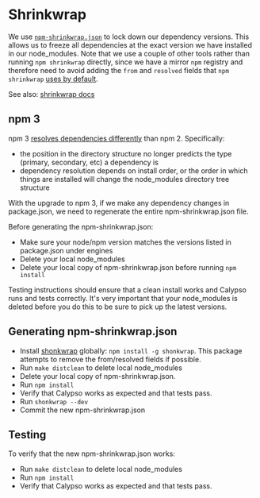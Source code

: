 Shrinkwrap
============
We use
[`npm-shrinkwrap.json`](https://github.com/Automattic/wp-calypso/blob/master/npm-shrinkwrap.json)
to lock down our dependency versions. This allows us to freeze all dependencies at the
exact version we have installed in our node_modules. Note that we use a couple of other
tools rather than running `npm shrinkwrap` directly, since we have a mirror `npm` registry
and therefore need to avoid adding the `from` and `resolved` fields that `npm shrinkwrap`
[uses by default](https://github.com/npm/npm/issues/6444).

See also: [shrinkwrap docs](https://docs.npmjs.com/cli/shrinkwrap)

## npm 3

npm 3 [resolves dependencies differently](https://docs.npmjs.com/how-npm-works/npm3) than npm 2. Specifically:
- the position in the directory structure no longer predicts the type (primary, secondary, etc) a dependency is
- dependency resolution depends on install order, or the order in which things are installed will change the node_modules 
directory tree structure

With the upgrade to npm 3, if we make any dependency changes in package.json, we need to regenerate the entire 
npm-shrinkwrap.json file.

Before generating the npm-shrinkwrap.json:
- Make sure your node/npm version matches the versions listed in package.json under engines
- Delete your local node_modules
- Delete your local copy of npm-shrinkwrap.json before running `npm install`

Testing instructions should ensure that a clean install works and Calypso runs and tests correctly. It's very 
important that your node_modules is deleted before you do this to be sure to pick up the latest versions.

## Generating npm-shrinkwrap.json

- Install [shonkwrap](https://github.com/skybet/shonkwrap) globally: `npm install -g shonkwrap`. This package attempts
to remove the from/resolved fields if possible.
- Run `make distclean` to delete local node_modules
- Delete your local copy of npm-shrinkwrap.json.
- Run `npm install`
- Verify that Calypso works as expected and that tests pass.
- Run `shonkwrap --dev`
- Commit the new npm-shrinkwrap.json

## Testing

To verify that the new npm-shrinkwrap.json works:

- Run `make distclean` to delete local node_modules
- Run `npm install`
- Verify that Calypso works as expected and that tests pass.
